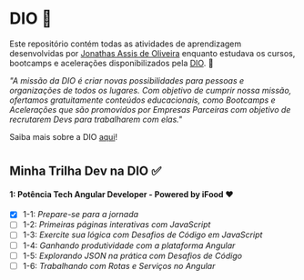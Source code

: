 # DIO :purple_heart:

Este repositório contém todas as atividades de aprendizagem desenvolvidas por [Jonathas Assis de Oliveira](https://www.linkedin.com/in/jonn-oliveira/) enquanto estudava os cursos, bootcamps e acelerações disponibilizados pela [DIO](https://www.dio.me/). :rocket:

_"A missão da DIO é criar novas possibilidades para pessoas e organizações de todos os lugares. Com objetivo de cumprir nossa missão, ofertamos gratuitamente conteúdos educacionais, como Bootcamps e Acelerações que são promovidos por Empresas Parceiras com objetivo de recrutarem Devs para trabalharem com elas."_

Saiba mais sobre a DIO [aqui](https://help.dio.me/pt-BR/articles/6061197-como-a-dio-funciona)!

#

## Minha Trilha Dev na DIO :white_check_mark:

#### 1: Potência Tech Angular Developer - Powered by iFood :hearts:

- [x] 1-1: _Prepare-se para a jornada_
- [ ] 1-2: _Primeiras páginas interativas com JavaScript_
- [ ] 1-3: _Exercite sua lógica com Desafios de Código em JavaScript_
- [ ] 1-4: _Ganhando produtividade com a plataforma Angular_
- [ ] 1-5: _Explorando JSON na prática com Desafios de Código_
- [ ] 1-6: _Trabalhando com Rotas e Serviços no Angular_

#

